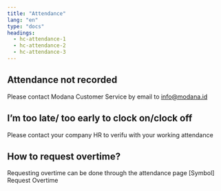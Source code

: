 ```yaml
---
title: "Attendance"
lang: "en"
type: "docs"
headings:
  - hc-attendance-1
  - hc-attendance-2
  - hc-attendance-3
---
```


## Attendance not recorded 

Please contact Modana Customer Service by email to info@modana.id

 

## I’m too late/ too early to clock on/clock off 

Please contact your company HR to verifu with your working attendance 

 

## How to request overtime? 

Requesting overtime can be done through the attendance page [Symbol] Request Overtime